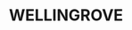 ---
lastmod: '2025-04-06T06:05:20+00:00'
latitude: -29.736171
layout: suburb
longitude: 151.869397
postcode: '2370'
state: NSW
title: WELLINGROVE
url: /nsw/wellingrove/
---